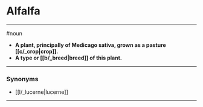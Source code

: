 # Alfalfa
---
#noun
- **A plant, principally of Medicago sativa, grown as a pasture [[c/_crop|crop]].**
- **A type or [[b/_breed|breed]] of this plant.**
---
### Synonyms
- [[l/_lucerne|lucerne]]
---
